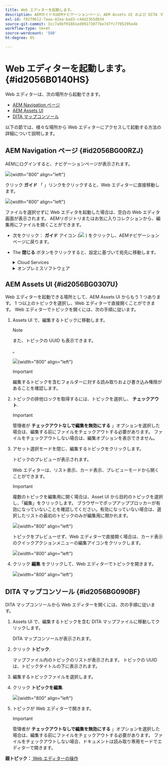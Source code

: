 ```yaml
---
title: Web エディターを起動します。
description: AEMガイドのAEMナビゲーションページ、AEM Assets UI および DITA マップコンソールから Web エディターを起動する方法について説明します。
exl-id: f02f9612-7aaa-42ea-bad3-c44d23b5d034
source-git-commit: 3cc7a9bf91881ed09173077be7d7fc7705295e4b
workflow-type: tm+mt
source-wordcount: '588'
ht-degree: 0%

---
```


# Web エディターを起動します。 {#id2056B0140HS}

Web エディターは、次の場所から起動できます。

- [AEM Navigation ページ](#id2056BG00RZJ)
- [AEM Assets UI](#id2056BG0307U)
- [DITA マップコンソール](#id2056BG090BF)

以下の節では、様々な場所から Web エディターにアクセスして起動する方法の詳細について説明します。

## AEM Navigation ページ {#id2056BG00RZJ}

AEMにログインすると、ナビゲーションページが表示されます。

![](images/web-editor-from-navigation-page.png){width="800" align="left"}

クリック **ガイド** 「 」リンクをクリックすると、Web エディターに直接移動します。

![](images/web-editor-launch-page.png){width="800" align="left"}

ファイルを選択せずに Web エディタを起動した場合は、空白の Web エディタ画面が表示されます。 AEMリポジトリまたはお気に入りコレクションから、編集用にファイルを開くことができます。

- 次をクリック： **ガイド** アイコン (![](images/aem-guides-icon.png) ) をクリックし、AEMナビゲーションページに戻ります。

- The **閉じる** ボタンをクリックすると、設定に基づいて宛先に移動します。



  <details>

  <summary> Cloud Services </summary>

  Cloud Serviceを使用する場合、 **閉じる** ボタンをクリックして、AEMナビゲーションページに戻ります。
  </details>

  <details>

  <summary> オンプレミスソフトウェア</summary>

  AEM Guides On-premise Software（4.2.1 以降）を使用している場合、 **閉じる** ボタンをクリックして、Assets UI の現在のファイルパスに戻ります。

  </details>

## AEM Assets UI {#id2056BG0307U}

Web エディターを起動できる場所として、AEM Assets UI からもう 1 つあります。 1 つ以上のトピックを選択し、Web エディターで直接開くことができます。 Web エディターでトピックを開くには、次の手順に従います。

1. Assets UI で、編集するトピックに移動します。

   >[!NOTE]
   >
   > また、トピックの UUID も表示できます。

   。

   ![](images/assets_ui_with_uuid_cs.png){width="800" align="left"}

   >[!IMPORTANT]
   >
   > 編集するトピックを含むフォルダーに対する読み取りおよび書き込み権限があることを確認します。

1. トピックの排他ロックを取得するには、トピックを選択し、 **チェックアウト**.

   >[!IMPORTANT]
   >
   > 管理者が **チェックアウトなしで編集を無効にする** 」オプションを選択した場合は、編集する前にファイルをチェックアウトする必要があります。 ファイルをチェックアウトしない場合は、編集オプションを表示できません。

1. アセット選択モードを閉じ、編集するトピックをクリックします。

   トピックのプレビューが表示されます。

   Web エディターは、リスト表示、カード表示、プレビューモードから開くことができます。

   >[!IMPORTANT]
   >
   > 複数のトピックを編集用に開く場合は、Asset UI から目的のトピックを選択し、「編集」をクリックします。 ブラウザーでポップアップブロッカーが有効になっていないことを確認してください。有効になっていない場合は、選択したリストの最初のトピックのみが編集用に開かれます。

   ![](images/edit-from-preview_cs.png){width="800" align="left"}

   トピックをプレビューせず、Web エディターで直接開く場合は、カード表示のクイックアクションメニューの編集アイコンをクリックします。

   ![](images/edit-topic-from-quick-action_cs.png){width="800" align="left"}

1. クリック **編集** をクリックして、Web エディターでトピックを開きます。

   ![](images/edit-mode.png){width="800" align="left"}


## DITA マップコンソール {#id2056BG090BF}

DITA マップコンソールから Web エディターを開くには、次の手順に従います。

1. Assets UI で、編集するトピックを含む DITA マップファイルに移動してクリックします。

   DITA マップコンソールが表示されます。

1. クリック **トピック**.

   マップファイル内のトピックのリストが表示されます。 トピックの UUID は、トピックタイトルの下に表示されます。

1. 編集するトピックファイルを選択します。

1. クリック **トピックを編集**.

   ![](images/edit-topics-map-console_cs.png){width="800" align="left"}

1. トピックが Web エディターで開きます。

   >[!IMPORTANT]
   >
   > 管理者が **チェックアウトなしで編集を無効にする** 」オプションを選択した場合は、編集する前にファイルをチェックアウトする必要があります。 ファイルをチェックアウトしない場合、ドキュメントは読み取り専用モードでエディターで開きます。


**親トピック：**[ Web エディターの操作](web-editor.md)
